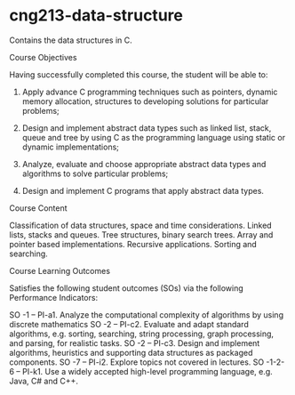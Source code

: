 # cng213-data-structure
 Contains the data structures in C.

Course Objectives

Having successfully completed this course, the student will be able to:

1) Apply advance C programming techniques such as pointers, dynamic memory allocation, structures to developing solutions for particular problems;

2) Design and implement abstract data types such as linked list, stack, queue and tree by using C as the programming language using static or dynamic implementations;

3) Analyze, evaluate and choose appropriate abstract data types and algorithms to solve particular problems;

4) Design and implement C programs that apply abstract data types.

Course Content

Classification of data structures, space and time considerations. Linked lists, stacks and queues. Tree structures, binary search trees. Array and pointer based implementations. Recursive applications. Sorting and searching.

Course Learning Outcomes

Satisfies the following student outcomes (SOs) via the following Performance Indicators:

SO -1 – PI-a1.
Analyze the computational complexity of algorithms by using discrete mathematics
SO -2 – PI-c2.
Evaluate and adapt standard algorithms, e.g. sorting, searching, string processing, graph processing, and parsing, for realistic tasks.
SO -2 – PI-c3.
Design and implement algorithms, heuristics and supporting data structures as packaged components.
SO -7 – PI-i2.
Explore topics not covered in lectures.
SO -1-2-6 – PI-k1.
Use a widely accepted high-level programming language, e.g. Java, C# and C++.